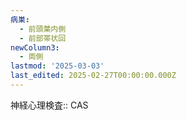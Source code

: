 ```yaml
---
病巣:
  - 前頭葉内側
  - 前部帯状回
newColumn3:
  - 両側
lastmod: '2025-03-03'
last_edited: 2025-02-27T00:00:00.000Z
---
```


神経心理検査:: CAS
